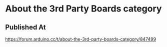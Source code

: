 # About the 3rd Party Boards category

## Published At

https://forum.arduino.cc/t/about-the-3rd-party-boards-category/847499
